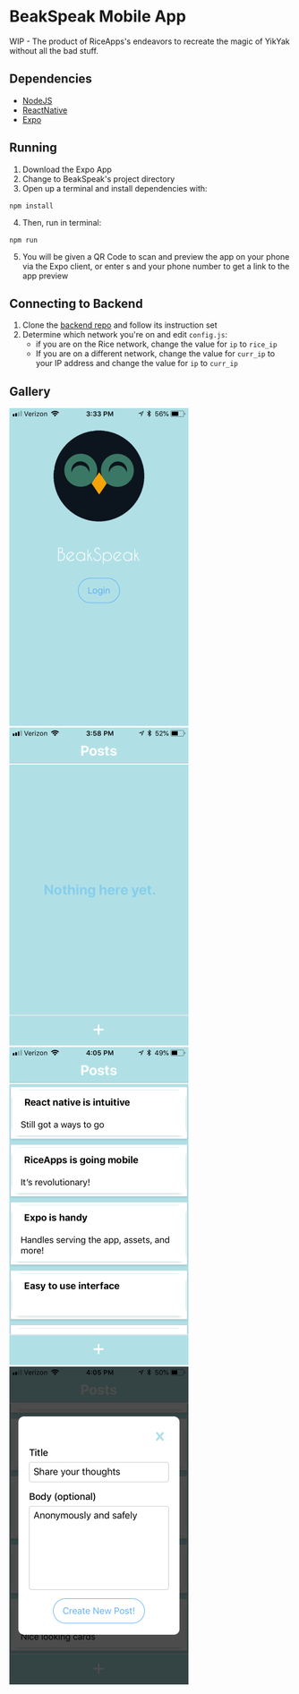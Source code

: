 # BeakSpeak Mobile App
WIP - The product of RiceApps's endeavors to recreate the magic of YikYak without all the bad stuff. 

## Dependencies
+ [NodeJS](https://nodejs.org/)
+ [ReactNative](https://facebook.github.io/react-native/)
+ [Expo](https://expo.io)

## Running
1. Download the Expo App 
2. Change to BeakSpeak's project directory 
3. Open up a terminal and install dependencies with:
```
npm install
```

4. Then, run in terminal:
```
npm run
```
5. You will be given a QR Code to scan and preview the app on your phone via the Expo client, or enter s and your phone number to get a link to the app preview

## Connecting to Backend
1. Clone the [backend repo](https://github.com/rice-apps/riceyak-expressjs) and follow its instruction set
2. Determine which network you're on and edit `config.js`:
    - if you are on the Rice network, change the value for `ip` to `rice_ip`
    - If you are on a different network, change the value for `curr_ip` to your IP address and change the value for `ip` to `curr_ip`

## Gallery
![login](/Gallery/login.PNG?raw=true "Login Page") ![empty](/Gallery/posts1.PNG?raw=true "Main Page - Empty") ![posts](/Gallery/posts2.PNG?raw=true "Main Page - Posts") ![new](/Gallery/newpost.PNG?raw=true "Create New Post")